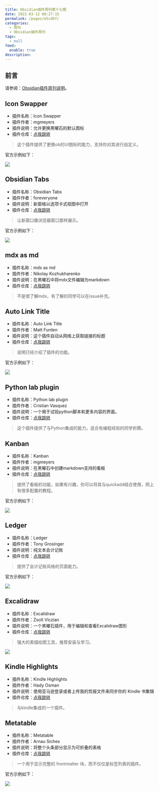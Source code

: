 ```yaml
---
title: Obsidian插件周刊第十七期
date: 2022-03-12 08:27:15
permalink: /pages/e5cdbf/
categories: 
  - 周刊
  - Obsidian插件周刊
tags: 
  - null
feed: 
  enable: true
description: 
---
```


## 前言

请参阅：[Obsidian插件周刊说明](http://fsvip.gitee.io/hexo-theme-fluid//pages/bcc523/)。

## Icon Swapper

- 插件名称：Icon Swapper
- 插件作者：mgmeyers
- 插件说明：允许更换黑曜石的默认图标
- 插件仓库：[点我跳转](https://github.com/mgmeyers/obsidian-icon-swapper)

>这个插件提供了更换ob的UI图标的能力，支持你对其进行自定义。

官方示例如下：

![](http://t.eryajf.net/imgs/2022/01/74c63f250a88161c.png)

## Obsidian Tabs

- 插件名称：Obsidian Tabs
- 插件作者：foreveryone
- 插件说明：新窗格以选项卡式视图中打开
- 插件仓库：[点我跳转](https://github.com/gitobsidiantutorial/obsidian-tabs)

>让新窗口像浏览器窗口那样展示。

官方示例如下： 

![](http://t.eryajf.net/imgs/2022/01/6234b73a56967cca.webp)

## mdx as md

- 插件名称：mdx as md
- 插件作者：Nikolay Kozhukharenko
- 插件说明：在黑曜石中将mdx文件编辑为markdown
- 插件仓库：[点我跳转](https://github.com/mkozhukharenko/mdx-as-md-obsidian)

>不是很了解mdx，有了解的同学可以在issue补充。

## Auto Link Title

- 插件名称：Auto Link Title
- 插件作者：Matt Furden
- 插件说明：这个插件自动从网络上获取链接的标题
- 插件仓库：[点我跳转](https://github.com/zolrath/obsidian-auto-link-title)

>说明已经介绍了插件的功能。

官方示例如下： 

![](http://t.eryajf.net/imgs/2022/01/e7310ac01765c159.gif)

## Python lab plugin

- 插件名称：Python lab plugin
- 插件作者：Cristian Vasquez
- 插件说明：一个用于试验python脚本和更多内容的界面。
- 插件仓库：[点我跳转](https://github.com/cristianvasquez/obsidian-lab)

>这个插件提供了与Python集成的能力，适合有编程经验的同学折腾。

## Kanban

- 插件名称：Kanban
- 插件作者：mgmeyers
- 插件说明：在黑曜石中创建markdown支持的看板
- 插件仓库：[点我跳转](https://github.com/mgmeyers/obsidian-kanban)

>提供了看板的功能，如果有兴趣，你可以将其与quickadd结合使用，网上有很多配置的教程。

官方示例如下： 

![](http://t.eryajf.net/imgs/2022/01/083bf9166cc0c3a9.png)

## Ledger

- 插件名称：Ledger
- 插件作者：Tony Grosinger
- 插件说明：纯文本会计记账
- 插件仓库：[点我跳转](https://github.com/tgrosinger/ledger-obsidian)

>提供了会计记账风格的页面能力。

官方示例如下： 

![](http://t.eryajf.net/imgs/2022/01/40c40d488c6bb16d.gif)

## Excalidraw

- 插件名称：Excalidraw
- 插件作者：Zsolt Viczian
- 插件说明：一个黑曜石插件，用于编辑和查看Excalidraw图形
- 插件仓库：[点我跳转](https://github.com/zsviczian/obsidian-excalidraw-plugin)

>强大的素描绘图工具，推荐安装与学习。

![](http://t.eryajf.net/imgs/2022/01/db966bad96837875.png)

## Kindle Highlights

- 插件名称：Kindle Highlights
- 插件作者：Hady Osman
- 插件说明：使用亚马逊登录或者上传我的剪报文件来同步你的 Kindle 书集锦
- 插件仓库：[点我跳转](https://github.com/hadynz/obsidian-kindle-plugin)

>与kindle集成的一个插件。

## Metatable

- 插件名称：Metatable
- 插件作者：Arnau Siches
- 插件说明：将整个头条部分显示为可折叠的表格
- 插件仓库：[点我跳转](https://github.com/arnau/obsidian-metatable)

>一个用于显示完整的 frontmatter 块，而不仅仅是标签列表的插件。

官方示例如下： 

![](http://t.eryajf.net/imgs/2022/01/0bdb6b7603008af3.png)
